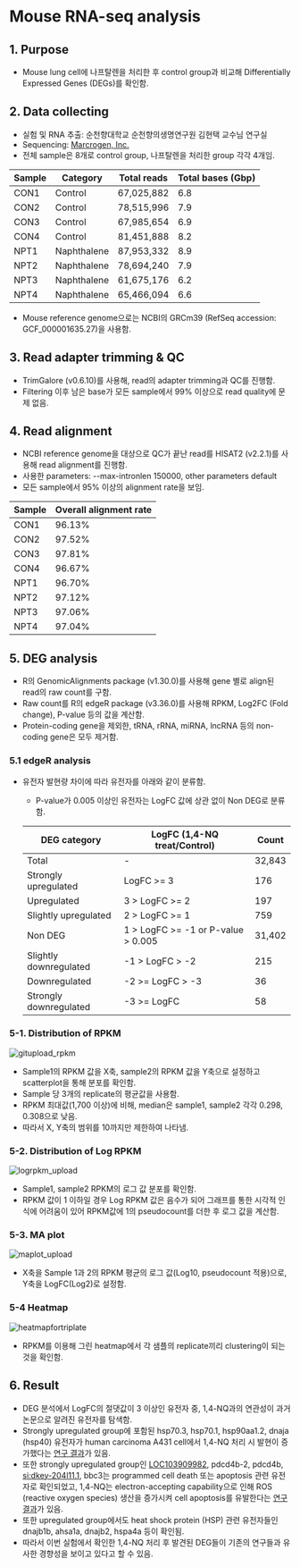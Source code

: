 # Mouse RNA-seq analysis
## 1. Purpose
+ Mouse lung cell에 나프탈렌을 처리한 후 control group과 비교해 Differentially Expressed Genes (DEGs)를 확인함.

## 2. Data collecting
+ 실험 및 RNA 추출: 순천향대학교 순천향의생명연구원 김현택 교수님 연구실
+ Sequencing: [Marcrogen, Inc.](https://www.macrogen.com/ko/main)
+ 전체 sample은 8개로 control group, 나프탈렌을 처리한 group 각각 4개임.

Sample | Category | Total reads | Total bases (Gbp)
--- | --- | --- | ---
CON1 | Control | 67,025,882 | 6.8
CON2 | Control | 78,515,996 | 7.9
CON3 | Control | 67,985,654 | 6.9
CON4 | Control | 81,451,888 | 8.2
NPT1 | Naphthalene | 87,953,332 | 8.9 
NPT2 | Naphthalene | 78,694,240 | 7.9
NPT3 | Naphthalene | 61,675,176 | 6.2
NPT4 | Naphthalene | 65,466,094 | 6.6

+ Mouse reference genome으로는 NCBI의 GRCm39 (RefSeq accession: GCF_000001635.27)을 사용함.

## 3. Read adapter trimming & QC
+ TrimGalore (v0.6.10)를 사용해, read의 adapter trimming과 QC를 진행함.
+ Filtering 이후 남은 base가 모든 sample에서 99% 이상으로 read quality에 문제 없음.

## 4. Read alignment
+ NCBI reference genome을 대상으로 QC가 끝난 read를 HISAT2 (v2.2.1)를 사용해 read alignment를 진행함.
+ 사용한 parameters: --max-intronlen 150000, other parameters default
+ 모든 sample에서 95% 이상의 alignment rate을 보임.

Sample | Overall alignment rate
--- | ---
CON1 | 96.13%
CON2 | 97.52%
CON3 | 97.81%
CON4 | 96.67%
NPT1 | 96.70%
NPT2 | 97.12%
NPT3 | 97.06%
NPT4 | 97.04%

## 5. DEG analysis
+ R의 GenomicAlignments package (v1.30.0)를 사용해 gene 별로 align된 read의 raw count를 구함.
+ Raw count를 R의 edgeR package (v3.36.0)를 사용해 RPKM, Log2FC (Fold change), P-value 등의 값을 계산함. 
+ Protein-coding gene을 제외한, tRNA, rRNA, miRNA, lncRNA 등의 non-coding gene은 모두 제거함.

### 5.1 edgeR analysis
+ 유전자 발현량 차이에 따라 유전자를 아래와 같이 분류함.
  * P-value가 0.005 이상인 유전자는 LogFC 값에 상관 없이 Non DEG로 분류함.

   | DEG category | LogFC (1,4-NQ treat/Control) | Count
   | - | - | -
   | Total | - | 32,843
   | Strongly upregulated | LogFC >= 3 | 176
   | Upregulated | 3 > LogFC >= 2 | 197
   | Slightly upregulated | 2 > LogFC >= 1 | 759
   | Non DEG | 1 > LogFC >= -1 or P-value > 0.005 | 31,402
   | Slightly downregulated | -1 > LogFC > -2 | 215
   | Downregulated | -2 >= LogFC > -3 | 36
   | Strongly downregulated | -3 >= LogFC | 58

### 5-1. Distribution of RPKM
![gitupload_rpkm](https://user-images.githubusercontent.com/97942772/193222648-de34e244-8319-4836-aaf2-5d33c1b8c9d5.png)

   + Sample1의 RPKM 값을 X축, sample2의 RPKM 값을 Y축으로 설정하고 scatterplot을 통해 분포를 확인함.
   + Sample 당 3개의 replicate의 평균값을 사용함.
   + RPKM 최대값(1,700 이상)에 비해, median은 sample1, sample2 각각 0.298, 0.308으로 낮음.
   + 따라서 X, Y축의 범위를 10까지만 제한하여 나타냄.
 
### 5-2. Distribution of Log RPKM
![logrpkm_upload](https://user-images.githubusercontent.com/97942772/193222622-7184fb5c-ffdc-46f1-afe6-61224cc560c0.png)

   + Sample1, sample2 RPKM의 로그 값 분포를 확인함. 
   + RPKM 값이 1 이하일 경우 Log RPKM 값은 음수가 되어 그래프를 통한 시각적 인식에 어려움이 있어 RPKM값에 1의 pseudocount를 더한 후 로그 값을 계산함.

### 5-3. MA plot
![maplot_upload](https://user-images.githubusercontent.com/97942772/193222596-ac88e06d-9613-4a62-8266-0c323623b344.png)

   + X축을 Sample 1과 2의 RPKM 평균의 로그 값(Log10, pseudocount 적용)으로, Y축을 LogFC(Log2)로 설정함.

### 5-4 Heatmap 
![heatmapfortriplate](https://user-images.githubusercontent.com/97942772/193222696-c1a6ee6f-2b77-423c-beaf-8f7fe60aa0ba.png)

   + RPKM를 이용해 그린 heatmap에서 각 샘플의 replicate끼리 clustering이 되는 것을 확인함.

## 6. Result
+ DEG 분석에서 LogFC의 절댓값이 3 이상인 유전자 중, 1,4-NQ과의 연관성이 과거 논문으로 알려진 유전자를 탐색함.
+ Strongly upregulated group에 포함된 hsp70.3, hsp70.1, hsp90aa1.2, dnaja (hsp40) 유전자가 human carcinoma A431 cell에서 1,4-NQ 처리 시 발현이 증가했다는 [연구 결과](https://www.sciencedirect.com/science/article/pii/S0891584916311492)가 있음.
+ 또한 strongly upregulated group인 [LOC103909982](https://www.ncbi.nlm.nih.gov/gene/103909982), pdcd4b-2, pdcd4b, [si:dkey-204l11.1](https://www.ncbi.nlm.nih.gov/gene/100006301), bbc3는 programmed cell death 또는 apoptosis 관련 유전자로 확인되었고, 1,4-NQ는 electron-accepting capability으로 인해 ROS (reactive oxygen species) 생산을 증가시켜 cell apoptosis를 유발한다는 [연구 결과](https://www.spandidos-publications.com/10.3892/mmr.2019.10500)가 있음.
+ 또한 upregulated group에서도 heat shock protein (HSP) 관련 유전자들인 dnajb1b, ahsa1a, dnajb2, hspa4a 등이 확인됨.
+ 따라서 이번 실험에서 확인한 1,4-NQ 처리 후 발견된 DEG들이 기존의 연구들과 유사한 경향성을 보이고 있다고 할 수 있음.
